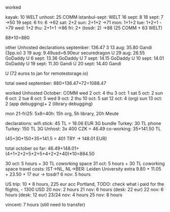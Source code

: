 worked

kayak: 10 WELT
unhost: 25 COMM
istanbul-sept: WELT
  16 sept: 8
  18 sept: 7 ->50
  19 sept: 6
fri: 6 ->62
sat: 2+2
sun: 2+1+2 ->71
mon: 1+1+2
tue: 1+2+1 ->79
wed: 1+2
thu: 2+1+1 ->86
fri: 2+ (tosdr: 2) ->88 (25 COMM + 63 WELT)

88*10=880

other Unhosted declarations september: 136.47
3 13 aug: 35.80 Gandi (3pp.io)
3 19 aug: 9.49usd=6.90eur securedragon
U 29 aug: 26.55 GoDaddy
U 6 sept: 13.36 GoDaddy
U 7 sept: 14.15 GoDaddy
U 10 sept: 14.01 GoDaddy
U 19 sept: 11.30 Gandi
U 20 sept: 14.40 Gandi

U (72 euros to jan for remotestorage.io)

total owed september: 880+136.47+72=1088.47

worked Unhosted October: COMM
wed 2 oct: 4
thu 3 oct: 1
sat 5 oct: 2
sun 6 oct: 2
tue 8 oct: 5
wed 9 oct: 2
thu 10 oct: 5
sat 12 oct: 4 (org)
sun 13 oct: 2 (app debugging)+ 2 (library debugging)

mon 21-fri25: 5x8=40h: 15h org, 5h library, 20h Meute

declarations:
wifi stick: 45 TL = 18.06 EUR
3G bundle Turkey: 30 TL
phone Turkey: 150 TL
3G Unhost: 3x 400 CZK = 46.49
co-working: 35+141.50 TL

(45+30+150+35+141.5 = 401 TRY -> 148.01 EUR)

total october so far: 46.49+148.01+(4+1+2+2+5+2+5+4+2+2+40)*10=884.50


30 oct: 5 hours + 30 TL coworking space
31 oct: 5 hours + 30 TL coworking space
travel costs: IST->NL, NL->BER: Leiden University
extra 9.80 + 11.05 + 23.50 + 17 eur -> tosdr?
6 nov: 5 hours

US trip: 10 * 8 hours, 225 eur acc Portland, TODO: check what i paid for the flights, - 1300 USD
20 nov: 2 hours
21 nov: 6 hours (desk: 22 eur)
22 nov: 6 hours (desk: 12 eur)
23/24 nov: 4 hours
25 nov: 8 hours

vincent: 7 hours (still need to transfer)
